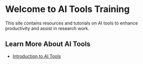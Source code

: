 # Welcome to AI Tools Training
This site contains resources and tutorials on AI tools to enhance productivity and assist in research work.
## Learn More About AI Tools
- [Introduction to AI Tools](ai-tools.md)
